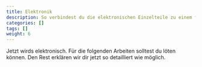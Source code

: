 ```yaml
---
title: Elektronik
description: So verbindest du die elektronischen Einzelteile zu einem funktionierenden Sensor
categories: []
tags: []
weight: 6
---
```



Jetzt wirds elektronisch. Für die folgenden Arbeiten solltest du löten können. Den Rest erklären wir dir jetzt so detailliert wie möglich.